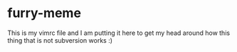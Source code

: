 # furry-meme

This is my vimrc file and I am putting it here to get my head around how this thing that is not subversion works :)
